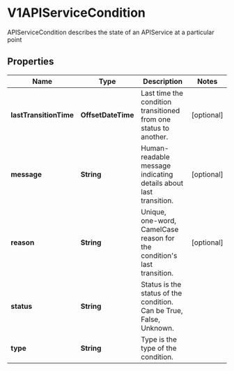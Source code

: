 

# V1APIServiceCondition

APIServiceCondition describes the state of an APIService at a particular point

## Properties

| Name | Type | Description | Notes |
|------------ | ------------- | ------------- | -------------|
|**lastTransitionTime** | **OffsetDateTime** | Last time the condition transitioned from one status to another. |  [optional] |
|**message** | **String** | Human-readable message indicating details about last transition. |  [optional] |
|**reason** | **String** | Unique, one-word, CamelCase reason for the condition&#39;s last transition. |  [optional] |
|**status** | **String** | Status is the status of the condition. Can be True, False, Unknown. |  |
|**type** | **String** | Type is the type of the condition. |  |



